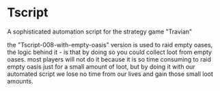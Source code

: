 # Tscript
A sophisticated automation script for the strategy game "Travian"

the "Tscript-008-with-empty-oasis" version is used to raid empty oases, the logic behind it - is that by doing so you could collect loot from empty oases.
most players will not do it because it is so time consuming to raid empty oasis just for a small amount of loot, but by doing it with our automated script we lose no time from our lives and gain those small loot amounts.   
